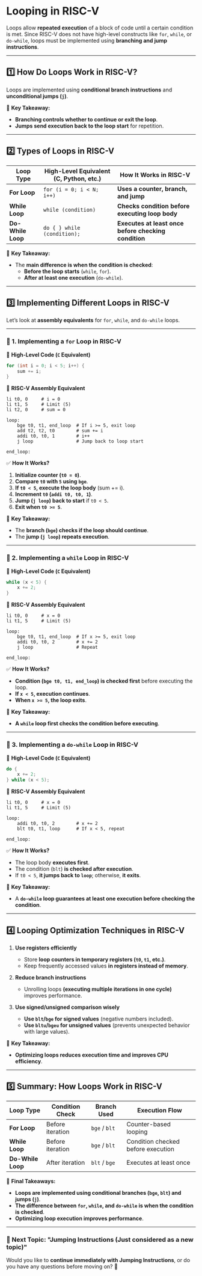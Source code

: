 # **Looping in RISC-V**

Loops allow **repeated execution** of a block of code until a certain condition is met. Since RISC-V does not have high-level constructs like `for`, `while`, or `do-while`, loops must be implemented using **branching and jump instructions**.

---

## **1️⃣ How Do Loops Work in RISC-V?**

Loops are implemented using **conditional branch instructions** and **unconditional jumps (`j`)**.

📌 **Key Takeaway:**

- **Branching controls whether to continue or exit the loop**.
- **Jumps send execution back to the loop start** for repetition.

---

## **2️⃣ Types of Loops in RISC-V**

|**Loop Type**|**High-Level Equivalent (C, Python, etc.)**|**How It Works in RISC-V**|
|---|---|---|
|**For Loop**|`for (i = 0; i < N; i++)`|**Uses a counter, branch, and jump**|
|**While Loop**|`while (condition)`|**Checks condition before executing loop body**|
|**Do-While Loop**|`do { } while (condition);`|**Executes at least once before checking condition**|

📌 **Key Takeaway:**

- The **main difference is when the condition is checked**:
    - **Before the loop starts** (`while`, `for`).
    - **After at least one execution** (`do-while`).

---

## **3️⃣ Implementing Different Loops in RISC-V**

Let’s look at **assembly equivalents** for `for`, `while`, and `do-while` loops.

---

### **🔹 1. Implementing a `for` Loop in RISC-V**

📌 **High-Level Code (`C` Equivalent)**

```c
for (int i = 0; i < 5; i++) {
    sum += i;
}
```

📌 **RISC-V Assembly Equivalent**

```assembly
li t0, 0     # i = 0
li t1, 5     # Limit (5)
li t2, 0     # sum = 0

loop:
    bge t0, t1, end_loop  # If i >= 5, exit loop
    add t2, t2, t0        # sum += i
    addi t0, t0, 1        # i++
    j loop                # Jump back to loop start

end_loop:
```

✅ **How It Works?**

1. **Initialize counter (`t0 = 0`)**.
2. **Compare `t0` with `5` using `bge`**.
3. **If `t0 < 5`, execute the loop body** (sum += i).
4. **Increment `t0` (`addi t0, t0, 1`)**.
5. **Jump (`j loop`) back to start** if `t0 < 5`.
6. **Exit when `t0 >= 5`**.

📌 **Key Takeaway:**

- The **branch (`bge`) checks if the loop should continue**.
- The **jump (`j loop`) repeats execution**.

---

### **🔹 2. Implementing a `while` Loop in RISC-V**

📌 **High-Level Code (`C` Equivalent)**

```c
while (x < 5) {
    x += 2;
}
```

📌 **RISC-V Assembly Equivalent**

```assembly
li t0, 0     # x = 0
li t1, 5     # Limit (5)

loop:
    bge t0, t1, end_loop  # If x >= 5, exit loop
    addi t0, t0, 2        # x += 2
    j loop                # Repeat

end_loop:
```

✅ **How It Works?**

- **Condition (`bge t0, t1, end_loop`) is checked first** before executing the loop.
- **If `x < 5`, execution continues**.
- **When `x >= 5`, the loop exits**.

📌 **Key Takeaway:**

- **A `while` loop first checks the condition before executing**.

---

### **🔹 3. Implementing a `do-while` Loop in RISC-V**

📌 **High-Level Code (`C` Equivalent)**

```c
do {
    x += 2;
} while (x < 5);
```

📌 **RISC-V Assembly Equivalent**

```assembly
li t0, 0     # x = 0
li t1, 5     # Limit (5)

loop:
    addi t0, t0, 2        # x += 2
    blt t0, t1, loop      # If x < 5, repeat

end_loop:
```

✅ **How It Works?**

- The loop body **executes first**.
- The condition (`blt`) **is checked after execution**.
- If `t0 < 5`, **it jumps back to `loop`**; otherwise, **it exits**.

📌 **Key Takeaway:**

- A **`do-while` loop guarantees at least one execution before checking the condition**.

---

## **4️⃣ Looping Optimization Techniques in RISC-V**

1. **Use registers efficiently**
    
    - Store **loop counters in temporary registers (`t0`, `t1`, etc.)**.
    - Keep frequently accessed values **in registers instead of memory**.
2. **Reduce branch instructions**
    
    - Unrolling loops **(executing multiple iterations in one cycle)** improves performance.
3. **Use signed/unsigned comparison wisely**
    
    - **Use `blt`/`bge` for signed values** (negative numbers included).
    - **Use `bltu`/`bgeu` for unsigned values** (prevents unexpected behavior with large values).

📌 **Key Takeaway:**

- **Optimizing loops reduces execution time and improves CPU efficiency**.

---

## **5️⃣ Summary: How Loops Work in RISC-V**

|**Loop Type**|**Condition Check**|**Branch Used**|**Execution Flow**|
|---|---|---|---|
|**For Loop**|Before iteration|`bge` / `blt`|Counter-based looping|
|**While Loop**|Before iteration|`bge` / `blt`|Condition checked before execution|
|**Do-While Loop**|After iteration|`blt` / `bge`|Executes at least once|

📌 **Final Takeaways:**

- **Loops are implemented using conditional branches (`bge`, `blt`) and jumps (`j`)**.
- **The difference between `for`, `while`, and `do-while` is when the condition is checked**.
- **Optimizing loop execution improves performance**.

---

### **📌 Next Topic: "Jumping Instructions (Just considered as a new topic)"**

Would you like to **continue immediately with Jumping Instructions**, or do you have any questions before moving on? 🚀